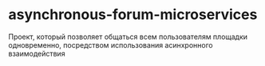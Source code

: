 # asynchronous-forum-microservices
Проект, который позволяет общаться всем пользователям площадки одновременно, посредством использования асинхронного взаимодействия
